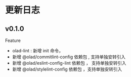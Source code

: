 # 更新日志

## v0.1.0

Feature

- olad-lint : 新增 init 命令，
- 新增 @olad/commitlint-config 依赖包 , 支持单独安转引入
- 新增 @olad/eslint-config-lint 依赖包 ， 支持单独安转引入
- 新增 @olad/stylelint-config 依赖包 ，支持单独安转引入
